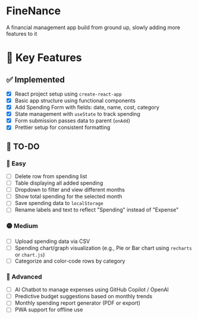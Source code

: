 # FineNance
A financial management app build from ground up, slowly adding more features to it

# 🧾 Key Features

## ✅ Implemented
- [x] React project setup using `create-react-app`
- [x] Basic app structure using functional components
- [x] Add Spending Form with fields: date, name, cost, category
- [x] State management with `useState` to track spending
- [x] Form submission passes data to parent (`onAdd`)
- [x] Prettier setup for consistent formatting

## 🔧 TO-DO

### 🔹 Easy
- [ ] Delete row from spending list  
- [ ] Table displaying all added spending  
- [ ] Dropdown to filter and view different months  
- [ ] Show total spending for the selected month  
- [ ] Save spending data to `localStorage`  
- [ ] Rename labels and text to reflect "Spending" instead of "Expense"  

### 🟡 Medium
- [ ] Upload spending data via CSV  
- [ ] Spending chart/graph visualization (e.g., Pie or Bar chart using `recharts` or `chart.js`)  
- [ ] Categorize and color-code rows by category

### 🔴 Advanced
- [ ] AI Chatbot to manage expenses using GitHub Copilot / OpenAI  
- [ ] Predictive budget suggestions based on monthly trends  
- [ ] Monthly spending report generator (PDF or export)  
- [ ] PWA support for offline use  
